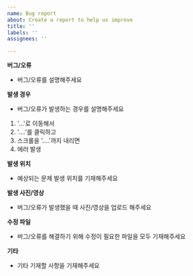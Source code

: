 ```yaml
---
name: Bug report
about: Create a report to help us improve
title: ''
labels: ''
assignees: ''

---
```


**버그/오류**
- 버그/오류를 설명해주세요

**발생 경우**
- 버그/오류가 발생하는 경우를 설명해주세요
1. '...'로 이동해서
2. '....'를 클릭하고
3. 스크롤을 '....'까지 내리면
4. 에러 발생

**발생 위치**
- 예상되는 문제 발생 위치를 기재해주세요

**발생 사진/영상**
- 버그/오류가 발생했을 때 사진/영상을 업로드 해주세요

**수정 파일**
- 버그/오류를 해결하기 위해 수정이 필요한 파일을 모두 기재해주세요

**기타**
- 기타 기재할 사항을 기재해주세요
